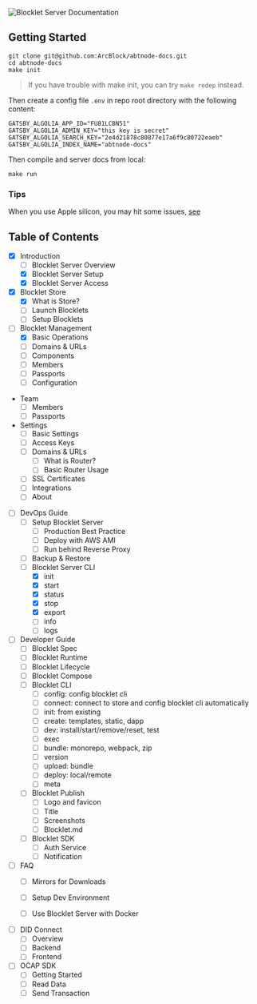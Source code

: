 ![Blocklet Server Documentation](https://www.arcblock.io/.netlify/functions/badge/?text=ABT%20Node%20Documentation)

## Getting Started

```shell
git clone git@github.com:ArcBlock/abtnode-docs.git
cd abtnode-docs
make init
```

> If you have trouble with make init, you can try `make redep` instead.

Then create a config file `.env` in repo root directory with the following content:

```shell
GATSBY_ALGOLIA_APP_ID="FU81LCBN51"
GATSBY_ALGOLIA_ADMIN_KEY="this key is secret"
GATSBY_ALGOLIA_SEARCH_KEY="2e4d21878c80877e17a6f9c80722eaeb"
GATSBY_ALGOLIA_INDEX_NAME="abtnode-docs"
```

Then compile and server docs from local:

```shell
make run
```

### Tips

When you use Apple silicon, you may hit some issues, [see](https://github.com/ArcBlock/abtnode-docs/issues/126)

## Table of Contents

- [x] Introduction
  - [ ] Blocklet Server Overview
  - [x] Blocklet Server Setup
  - [x] Blocklet Server Access
- [x] Blocklet Store
  - [x] What is Store?
  - [ ] Launch Blocklets
  - [ ] Setup Blocklets
- [ ] Blocklet Management
  - [x] Basic Operations
  - [ ] Domains & URLs
  - [ ] Components
  - [ ] Members
  - [ ] Passports
  - [ ] Configuration
- Team
  - [ ] Members
  - [ ] Passports
- Settings
  - [ ] Basic Settings
  - [ ] Access Keys
  - [ ] Domains & URLs
    - [ ] What is Router?
    - [ ] Basic Router Usage
  - [ ] SSL Certificates
  - [ ] Integrations
  - [ ] About
- [ ] DevOps Guide
  - [ ] Setup Blocklet Server
    - [ ] Production Best Practice
    - [ ] Deploy with AWS AMI
    - [ ] Run behind Reverse Proxy
  - [ ] Backup & Restore
  - [ ] Blocklet Server CLI
    - [x] init
    - [x] start
    - [x] status
    - [x] stop
    - [x] export
    - [ ] info
    - [ ] logs
- [ ] Developer Guide
  - [ ] Blocklet Spec
  - [ ] Blocklet Runtime
  - [ ] Blocklet Lifecycle
  - [ ] Blocklet Compose
  - [ ] Blocklet CLI
    - [ ] config: config blocklet cli
    - [ ] connect: connect to store and config blocklet cli automatically
    - [ ] init: from existing
    - [ ] create: templates, static, dapp
    - [ ] dev: install/start/remove/reset, test
    - [ ] exec
    - [ ] bundle: monorepo, webpack, zip
    - [ ] version
    - [ ] upload: bundle
    - [ ] deploy: local/remote
    - [ ] meta
  - [ ] Blocklet Publish
    - [ ] Logo and favicon
    - [ ] Title
    - [ ] Screenshots
    - [ ] Blocklet.md
  - [ ] Blocklet SDK
    - [ ] Auth Service
    - [ ] Notification
- [ ] FAQ
  - [ ] Mirrors for Downloads
  - [ ] Setup Dev Environment
  - [ ] Use Blocklet Server with Docker


- [ ] DID Connect
  - [ ] Overview
  - [ ] Backend
  - [ ] Frontend
- [ ] OCAP SDK
  - [ ] Getting Started
  - [ ] Read Data
  - [ ] Send Transaction

